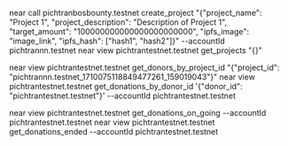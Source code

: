 near call pichtranbosbounty.testnet create_project "{\"project_name\": \"Project 1\", \"project_description\": \"Description of Project 1\", \"target_amount\": \"100000000000000000000000\", \"ipfs_image\": \"image_link\", \"ipfs_hash\": [\"hash1\", \"hash2\"]}" --accountId pichtrannn.testnet
near view pichtrantestnet.testnet get_projects "{}"

near view pichtrantestnet.testnet get_donors_by_project_id "{"project_id": "pichtrannn.testnet_1710075118849477261_159019043"}"
near view pichtrantestnet.testnet get_donations_by_donor_id '{"donor_id": "pichtrantestnet.testnet"}' --accountId pichtrantestnet.testnet

near view pichtrantestnet.testnet get_donations_on_going --accountId pichtrantestnet.testnet
near view pichtrantestnet.testnet get_donations_ended --accountId pichtrantestnet.testnet
